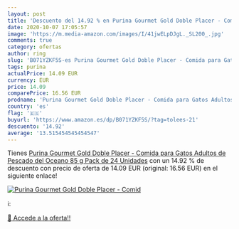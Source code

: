 ```yaml
---
layout: post
title: 'Descuento del 14.92 % en Purina Gourmet Gold Doble Placer - Comid'
date: 2020-10-07 17:05:57
image: 'https://m.media-amazon.com/images/I/41jwELpDJgL._SL200_.jpg'
comments: true
category: ofertas
author: ring
slug: 'B071YZKF5S-es Purina Gourmet Gold Doble Placer - Comida para Gatos...'
tags: purina
actualPrice: 14.09 EUR
currency: EUR
price: 14.09
comparePrice: 16.56 EUR
prodname: 'Purina Gourmet Gold Doble Placer - Comida para Gatos Adultos de Pescado del Oceano  85 g  Pack de 24 Unidades'
country: 'es'
flag: '🇪🇸'
buyurl: 'https://www.amazon.es/dp/B071YZKF5S/?tag=tolees-21'
descuento: '14.92'
average: '13.515454545454547'
---
```


Tienes [Purina Gourmet Gold Doble Placer - Comida para Gatos Adultos de Pescado del Oceano  85 g  Pack de 24 Unidades](https://www.amazon.es/dp/B071YZKF5S/?tag=tolees-21) con un 14.92 % de descuento con precio de oferta de 14.09 EUR (original: 16.56 EUR) en el siguiente enlace!

[![Purina Gourmet Gold Doble Placer - Comid](https://m.media-amazon.com/images/I/41jwELpDJgL._SL200_.jpg)](https://www.amazon.es/dp/B071YZKF5S/?tag=tolees-21)

ℹ️:


[🛒 Accede a la oferta!!](https://www.amazon.es/dp/B071YZKF5S/?tag=tolees-21)
